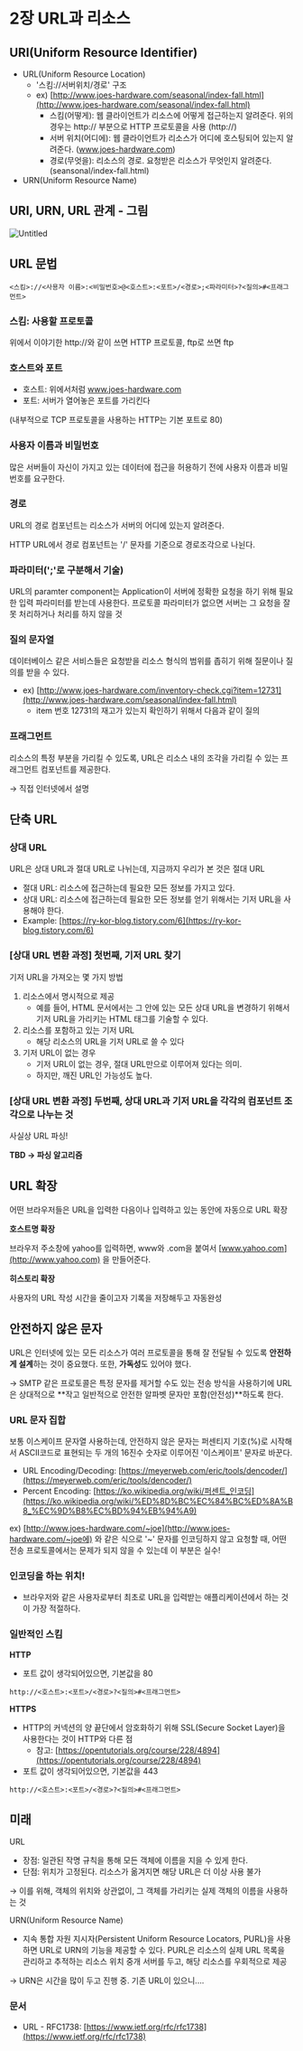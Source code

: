 # 2장 URL과 리소스

## URI(Uniform Resource Identifier)

- URL(Uniform Resource Location)
    - '스킴://서버위치/경로' 구조
    - ex) [http://www.joes-hardware.com/seasonal/index-fall.html](http://www.joes-hardware.com/seasonal/index-fall.html)
        - 스킴(어떻게): 웹 클라이언트가 리소스에 어떻게 접근하는지 알려준다. 위의 경우는 http:// 부분으로 HTTP 프로토콜을 사용 (http://)
        - 서버 위치(어디에): 웹 클라이언트가 리소스가 어디에 호스팅되어 있는지 알려준다. (www.joes-hardware.com)
        - 경로(무엇을): 리소스의 경로. 요청받은 리소스가 무엇인지 알려준다.  (seansonal/index-fall.html)
- URN(Uniform Resource Name)

## URI, URN, URL 관계 - 그림
![Untitled](https://user-images.githubusercontent.com/26040955/109015148-2f273e00-76f8-11eb-8f0f-4c2f11afba9b.png)


## URL 문법

```
<스킴>://<사용자 이름>:<비밀번호>@<호스트>:<포트>/<경로>;<파라미터>?<질의>#<프래그먼트>
```

### 스킴: 사용할 프로토콜

위에서 이야기한 http://와 같이 쓰면 HTTP 프로토콜, ftp로 쓰면 ftp

### 호스트와 포트

- 호스트: 위에서처럼 www.joes-hardware.com
- 포트: 서버가 열어놓은 포트를 가리킨다

(내부적으로 TCP 프로토콜을 사용하는 HTTP는 기본 포트로 80)

### 사용자 이름과 비밀번호

많은 서버들이 자신이 가지고 있는 데이터에 접근을 허용하기 전에 사용자 이름과 비밀번호를 요구한다.

### 경로

URL의 경로 컴포넌트는 리소스가 서버의 어디에 있는지 알려준다. 

HTTP URL에서 경로 컴포넌트는 '/' 문자를 기준으로 경로조각으로 나뉜다.

### 파라미터(';'로 구분해서 기술)

URL의 paramter component는 Application이 서버에 정확한 요청을 하기 위해 필요한 입력 파라미터를 받는데 사용한다. 프로토콜 파라미터가 없으면 서버는 그 요청을 잘못 처리하거나 처리를 하지 않을 것

### 질의 문자열

데이터베이스 같은 서비스들은 요청받을 리소스 형식의 범위를 좁히기 위해 질문이나 질의를 받을 수 있다.

- ex) [http://www.joes-hardware.com/inventory-check.cgi?item=12731](http://www.joes-hardware.com/seasonal/index-fall.html)
    - item 번호 12731의 재고가 있는지 확인하기 위해서 다음과 같이 질의

### 프래그먼트

리소스의 특정 부분을 가리킬 수 있도록, URL은 리소스 내의 조각을 가리킬 수 있는 프래그먼트 컴포넌트를 제공한다. 

→ 직접 인터넷에서 설명

## 단축 URL

### 상대 URL

URL은 상대 URL과 절대 URL로 나뉘는데, 지금까지 우리가 본 것은 절대 URL

- 절대 URL: 리소스에 접근하는데 필요한 모든 정보를 가지고 있다.
- 상대 URL: 리소스에 접근하는데 필요한 모든 정보를 얻기 위해서는 기저 URL을 사용해야 한다.
- Example: [https://ry-kor-blog.tistory.com/6](https://ry-kor-blog.tistory.com/6)

### [상대 URL 변환 과정] 첫번째, 기저 URL 찾기

기저 URL을 가져오는 몇 가지 방법

1. 리소스에서 명시적으로 제공
    - 예를 들어, HTML 문서에서는 그 안에 있는 모든 상대 URL을 변경하기 위해서 기저 URL을 가리키는 <BASE> HTML 태그를 기술할 수 있다.
2. 리소스를 포함하고 있는 기저 URL
    - 해당 리소스의 URL을 기저 URL로 쓸 수 있다
3. 기저 URL이 없는 경우
    - 기저 URL이 없는 경우, 절대 URL만으로 이루어져 있다는 의미.
    - 하지만, 깨진 URL인 가능성도 높다.

### [상대 URL 변환 과정] 두번째, 상대 URL과 기저 URL을 각각의 컴포넌트 조각으로 나누는 것

사실상 URL 파싱!

**TBD → 파싱 알고리즘**

## URL 확장

어떤 브라우저들은 URL을 입력한 다음이나 입력하고 있는 동안에 자동으로 URL 확장

**호스트명 확장**

브라우저 주소창에 yahoo를 입력하면, www와 .com을 붙여서 [www.yahoo.com](http://www.yahoo.com) 을 만들어준다.

**히스토리 확장**

사용자의 URL 작성 시간을 줄이고자 기록을 저장해두고 자동완성

## 안전하지 않은 문자

URL은 인터넷에 있는 모든 리소스가 여러 프로토콜을 통해 잘 전달될 수 있도록 **안전하게 설계**하는 것이 중요했다. 또한, **가독성**도 있어야 했다.

→ SMTP 같은 프로토콜은 특정 문자를 제거할 수도 있는 전송 방식을 사용하기에 URL은 상대적으로 **작고 일반적으로 안전한 알파벳 문자만 포함(안전성)**하도록 한다.

### URL 문자 집합

보통 이스케이프 문자열 사용하는데, 안전하지 않은 문자는 퍼센티지 기호(%)로 시작해서 ASCII코드로 표현되는 두 개의 16진수 숫자로 이루어진 '이스케이프' 문자로 바꾼다.

- URL Encoding/Decoding: [https://meyerweb.com/eric/tools/dencoder/](https://meyerweb.com/eric/tools/dencoder/)
- Percent Encoding: [https://ko.wikipedia.org/wiki/퍼센트_인코딩](https://ko.wikipedia.org/wiki/%ED%8D%BC%EC%84%BC%ED%8A%B8_%EC%9D%B8%EC%BD%94%EB%94%A9)

ex) [http://www.joes-hardware.com/~joe](http://www.joes-hardware.com/~joe에) 와 같은 식으로 '~' 문자를 인코딩하지 않고 요청할 때, 어떤 전송 프로토콜에서는 문제가 되지 않을 수 있는데 이 부분은 실수!

### 인코딩을 하는 위치!

- 브라우저와 같은 사용자로부터 최초로 URL을 입력받는 애플리케이션에서 하는 것이 가장 적절하다.

### 일반적인 스킴

**HTTP**

- 포트 값이 생각되어있으면, 기본값을 80

```
http://<호스트>:<포트>/<경로>?<질의>#<프래그먼트>
```

**HTTPS**

- HTTP의 커넥션의 양 끝단에서 암호화하기 위해 SSL(Secure Socket Layer)을 사용한다는 것이 HTTP와 다른 점
    - 참고: [https://opentutorials.org/course/228/4894](https://opentutorials.org/course/228/4894)
- 포트 값이 생각되어있으면, 기본값을 443

```
http://<호스트>:<포트>/<경로>?<질의>#<프래그먼트>
```

## 미래

URL 

- 장점: 일관된 작명 규칙을 통해 모든 객체에 이름을 지을 수 있게 한다.
- 단점: 위치가 고정된다. 리소스가 옮겨지면 해당 URL은 더 이상 사용 불가

→ 이를 위해, 객체의 위치와 상관없이, 그 객체를 가리키는 실제 객체의 이름을 사용하는 것

URN(Uniform Resource Name)

- 지속 통합 자원 지시자(Persistent Uniform Resource Locators, PURL)을 사용하면 URL로 URN의 기능을 제공할 수 있다. PURL은 리소스의 실제 URL 목록을 관리하고 추적하는 리소스 위치 중개 서버를 두고, 해당 리소스를 우회적으로 제공

→ URN은 시간을 많이 두고 진행 중. 기존 URL이 있으니....

### 문서

- URL - RFC1738: [https://www.ietf.org/rfc/rfc1738](https://www.ietf.org/rfc/rfc1738)
